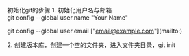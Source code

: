 初始化git的步骤
1. 初始化用户名与邮箱  
git config --global user.name "Your Name"

git config --global user.email ["email@example.com"](mailto:\)

2. 创建版本库，创建一个空的文件夹，进入文件夹目录，git init